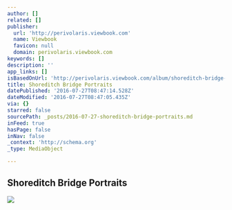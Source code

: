 ```yaml
---
author: []
related: []
publisher:
  url: 'http://perivolaris.viewbook.com'
  name: Viewbook
  favicon: null
  domain: perivolaris.viewbook.com
keywords: []
description: ''
app_links: []
isBasedOnUrl: 'http://perivolaris.viewbook.com/album/shoreditch-bridge-portraits#1'
title: Shoreditch Bridge Portraits
datePublished: '2016-07-27T08:47:14.528Z'
dateModified: '2016-07-27T08:47:05.435Z'
via: {}
starred: false
sourcePath: _posts/2016-07-27-shoreditch-bridge-portraits.md
inFeed: true
hasPage: false
inNav: false
_context: 'http://schema.org'
_type: MediaObject

---
```

<article style=""><h1>Shoreditch Bridge Portraits</h1><img src="https://imageproxy.viewbook.com/6b213ac65ab0b4f9b3851f79a8dc329e_hd.jpg?fit=max&amp;h=1280&amp;w=1280" /></article>